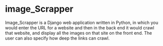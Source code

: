 # image_Scrapper
Image_Scrapper is a Django web application written in Python, in which you would enter the URL for a website and then in the back end it would crawl that website, and display all the images on that site on the front end.
The user can also specify how deep the links can crawl.
